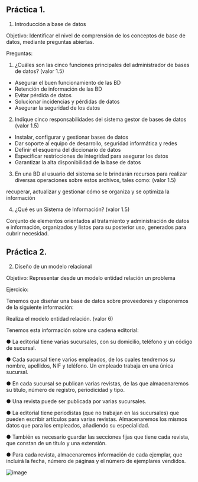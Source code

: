 ## Práctica 1.

1. Introducción a base de datos

Objetivo: Identificar el nivel de comprensión de los conceptos de base de datos,
mediante preguntas abiertas.
 
Preguntas:

1. ¿Cuáles son las cinco funciones principales del administrador de bases de datos?
(valor 1.5)

* Asegurar el buen funcionamiento de las BD
* Retención de información de las BD
* Evitar pérdida de datos
* Solucionar incidencias y pérdidas de datos
* Asegurar la seguridad de los datos

2. Indíque cinco responsabilidades del sistema gestor de bases de datos (valor 1.5)

* Instalar, configurar y gestionar bases de datos
* Dar soporte al equipo de desarrollo, seguridad informática y redes
* Definir el esquema del diccionario de datos
* Especificar restricciones de integridad para asegurar los datos
* Garantizar la alta disponibilidad de la base de datos

3. En una BD al usuario del sistema se le brindarán recursos para realizar diversas
operaciones sobre estos archivos, tales como: (valor 1.5)

recuperar, actualizar y gestionar cómo se organiza y se optimiza la información


4. ¿Qué es un Sistema de Información? (valor 1.5)


Conjunto de elementos orientados al tratamiento y administración de datos e información, organizados y listos para su posterior uso, generados para cubrir necesidad.

## Práctica 2.

2. Diseño de un modelo relacional

Objetivo: Representar desde un modelo entidad relación un problema


Ejercicio:

Tenemos que diseñar una base de datos sobre proveedores y disponemos de la siguiente
información:

Realiza el modelo entidad relación. (valor 6)

Tenemos esta información sobre una cadena editorial:

● La editorial tiene varias sucursales, con su domicilio, teléfono y un código de
sucursal.

● Cada sucursal tiene varios empleados, de los cuales tendremos su nombre,
apellidos, NIF y teléfono. Un empleado trabaja en una única sucursal.

● En cada sucursal se publican varias revistas, de las que almacenaremos su título,
número de registro, periodicidad y tipo.

● Una revista puede ser publicada por varias sucursales.

● La editorial tiene periodistas (que no trabajan en las sucursales) que pueden
escribir artículos para varias revistas. Almacenaremos los mismos datos que para
los empleados, añadiendo su especialidad.

● También es necesario guardar las secciones fijas que tiene cada revista, que
constan de un título y una extensión.

● Para cada revista, almacenaremos información de cada ejemplar, que incluirá la
fecha, número de páginas y el número de ejemplares vendidos.




![image](https://user-images.githubusercontent.com/103066682/169565397-eba76e2c-b2ce-4df0-82aa-2d78aa7e43a3.png)

